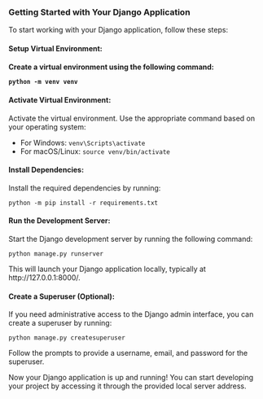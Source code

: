 <h3>Getting Started with Your Django Application</h3>
<p>To start working with your Django application, follow these steps:</p>

<h4>Setup Virtual Environment:<h4>
<p>Create a virtual environment using the following command:<p>
<code>python -m venv venv</code>

<h4>Activate Virtual Environment:</h4>
<p>Activate the virtual environment. Use the appropriate command based on your operating system:</p>
<ul>
<li>
For Windows:
<code>venv\Scripts\activate</code>
</li>
<li>
For macOS/Linux:
<code>source venv/bin/activate</code>
</li>
</ul>

<h4>Install Dependencies:</h4>
<p>Install the required dependencies by running:</p>
<code>python -m pip install -r requirements.txt</code>

<h4>Run the Development Server:</h4>
<p>Start the Django development server by running the following command:</p>
<code>python manage.py runserver</code>

<p>This will launch your Django application locally, typically at http://127.0.0.1:8000/.</p>

<h4>Create a Superuser (Optional):</h4>
<p>If you need administrative access to the Django admin interface, you can create a superuser by running:</p>
<code>python manage.py createsuperuser</code>

<p>Follow the prompts to provide a username, email, and password for the superuser.</p>
<p>Now your Django application is up and running! You can start developing your project by accessing it through the provided local server address.</p>